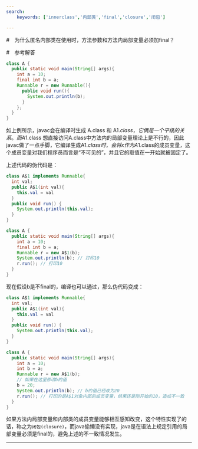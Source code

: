 ```yaml
---
search:
    keywords: ['innerclass','内部类','final','closure','闭包']

---
```



#　为什么匿名内部类在使用时，方法参数和方法内局部变量必须加final？
 
#　参考解答

```java
class A {
  public static void main(String[] args){
    int a = 10;
    final int b = a;
    Runnable r = new Runnable(){
      public void run(){
        System.out.println(b);
      }
    };
  }
}
```

如上例所示，javac会在编译时生成 A.class 和 A$1.class，它俩是一个平级的关系。
而A$1.class 想直接访问A.class中方法内的局部变量理论上是不行的，因此javac做了一点手脚，它编译生成A$1.class时，会将x作为A$1.class的成员变量，这个成员变量对我们程序员而言是“不可见的”，并且它的取值在一开始就被固定了。

上述代码的伪代码是：
```java
class A$1 implements Runnable{
  int val;
  public A$1(int val){
    this.val = val
  } 
  public void run() {
    System.out.println(this.val);
  }
}

class A {
  public static void main(String[] args){
    int a = 10;
    final int b = a;
    Runnable r = new A$1(b);
    System.out.println(b); // 打印10
    r.run(); // 打印10
  }
}
```

现在假设b是不final的，编译也可以通过，那么伪代码变成：
```java
class A$1 implements Runnable{
  int val;
  public A$1(int val){
    this.val = val
  } 
  public void run() {
    System.out.println(this.val);
  }
}

class A {
  public static void main(String[] args){
    int a = 10;
    int b = a;
    Runnable r = new A$1(b); 
    // 如果在这里修改b的值
    b = 20;
    System.out.println(b); // b的值已经改为20
    r.run(); // 打印的是A$1对象内部的成员变量，结果还是刚开始的10，造成不一致
  }
}
```

如果方法内局部变量和内部类的成员变量能够相互感知改变，这个特性实现了的话，称之为`闭包(closure)`，而java偷懒没有实现，java是在语法上规定引用的局部变量必须是final的，避免上述的不一致情况发生。


---